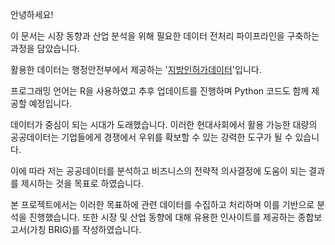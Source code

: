 안녕하세요!

이 문서는 시장 동향과 산업 분석을 위해 필요한 데이터 전처리 파이프라인을 구축하는 과정을 담았습니다.

활용한 데이터는 행정안전부에서 제공하는 '[지방인허가데이터](https://www.localdata.go.kr/)'입니다.

프로그래밍 언어는 R을 사용하였고 추후 업데이트를 진행하며 Python 코드도 함께 제공할 예정입니다.

데이터가 중심이 되는 시대가 도래했습니다. 이러한 현대사회에서 활용 가능한 대량의 공공데이터는 기업들에게 경쟁에서 우위를 확보할 수 있는 강력한 도구가 될 수 있습니다.

이에 따라 저는 공공데이터를 분석하고 비즈니스의 전략적 의사결정에 도움이 되는 결과를 제시하는 것을 목표로 하였습니다.

본 프로젝트에서는 이러한 목표하에 관련 데이터를 수집하고 처리하며 이를 기반으로 분석을 진행했습니다. 또한 시장 및 산업 동향에 대해 유용한 인사이트를 제공하는 종합보고서(가칭 BRIG)를 작성하였습니다.
